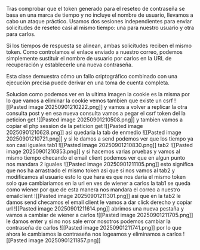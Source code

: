 Tras comprobar que el token generado para el reseteo de contraseña se basa en una marca de tiempo y no incluye el nombre de usuario, llevamos a cabo un ataque práctico. Usamos dos sesiones independientes para enviar solicitudes de reseteo casi al mismo tiempo: una para nuestro usuario y otra para carlos.

Si los tiempos de respuesta se alinean, ambas solicitudes reciben el mismo token. Como controlamos el enlace enviado a nuestro correo, podemos simplemente sustituir el nombre de usuario por carlos en la URL de recuperación y establecerle una nueva contraseña.

Esta clase demuestra cómo un fallo criptográfico combinado con una ejecución precisa puede derivar en una toma de cuenta completa.

Solucion
como podemos ver en la ultima imagen la cookie es la misma por lo que vamos a eliminar la cookie vemos tambien que existe un  csrf
![[Pasted image 20250901210222.png]]
y vamos a volver a replicar la otra consulta post y en esa nueva consulta vamos a pegar el csrf token del la peticion get
![[Pasted image 20250901210508.png]]
y tambien vamos a copiar el php session de la peticion get
![[Pasted image 20250901210628.png]]
asi quedaria la tab de enmedio
![[Pasted image 20250901210721.png]]
y si le damos a send podemos ver que los tiempo ya son casi iguales
tab1
![[Pasted image 20250901210830.png]]
tab2
![[Pasted image 20250901210853.png]]
y si hacemos varias pruebas y vamos al mismo tiempo checando el email client podemos ver que en algun punto nos mandara 2 iguales
![[Pasted image 20250901211105.png]]
esto significa que nos ha arrastrado el mismo token
asi que si nos vamos al tab2 y modificamos al usuario esto lo que hara es que nos daria el mismo token solo que cambiariamos en la url en ves de wiener a carlos la tab1 se queda como wiener por que de esta manera nos mandara el correo a nuestro emailclient
![[Pasted image 20250901211301.png]]
asi que en la tab2 le damos send checamos el email client
le vamos a dar click derecho y copiar url
![[Pasted image 20250901211614.png]]
abrimos una nueva pestaña y vamos a cambiar de wiener a carlos
![[Pasted image 20250901211705.png]]
le damos enter
y si no nos sale error nosotros podemos cambiar la contraseña de carlos
![[Pasted image 20250901211741.png]]
por lo que ahora le cambiamos la contraseña nos logeamos y eliminamos a carlos
![[Pasted image 20250901211857.png]]
